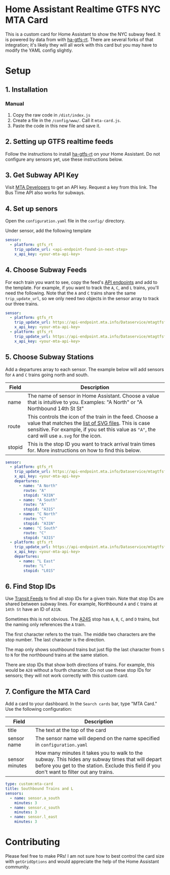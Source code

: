 # Home Assistant Realtime GTFS NYC MTA Card

This is a custom card for Home Assistant to show the NYC subway feed. It is powered by data from with [ha-gtfs-rt](https://github.com/zacs/ha-gtfs-rt). There are several forks of that  integration; it's likely they will all work with this card but you may have to modify the YAML config slightly.

# Setup

## 1. Installation

### Manual

1. Copy the raw code in `/dist/index.js`
2. Create a file in the `/config/www/`. Call it `mta-card.js`.
3. Paste the code in this new file and save it.


## 2. Setting up GTFS realtime feeds
Follow the instructions to install [ha-gtfs-rt](https://github.com/zacs/ha-gtfs-rt) on your Home Assistant. Do not configure any sensors yet, use these instructions below.

## 3. Get Subway API Key
Visit [MTA Developers](https://bt.mta.info/wiki/Developers/Index) to get an API key. Request a key from this link. The Bus Time API also works for subways.

## 4. Set up senors
Open the `configuration.yaml` file in the `config/` directory.

Under sensor, add the following template

```yaml
sensor:
  - platform: gtfs_rt
    trip_update_url: <api-endpoint-found-in-next-step>
    x_api_key: <your-mta-api-key>
```


## 4. Choose Subway Feeds
For each train you want to see, copy the feed's [API endpoints](https://api.mta.info/#/subwayRealTimeFeeds) and add to the template. For example, if you want to track the `A`, `C`, and `L` trains, you'll need the following. Note that the `A` and `C` trains share the same `trip_update_url`, so we only need two objects in the sensor array to track our three trains.


```yaml
sensor:
  - platform: gtfs_rt
    trip_update_url: https://api-endpoint.mta.info/Dataservice/mtagtfsfeeds/nyct%2Fgtfs-ace
    x_api_key: <your-mta-api-key>
  - platform: gtfs_rt
    trip_update_url: https://api-endpoint.mta.info/Dataservice/mtagtfsfeeds/nyct%2Fgtfs-l
    x_api_key: <your-mta-api-key>
```

## 5. Choose Subway Stations
Add a departures array to each sensor. The example below will add sensors for `A` and `C` trains going north and south.

| Field  | Description                                                                                                                                                                                                                                                                       |
| ------ | --------------------------------------------------------------------------------------------------------------------------------------------------------------------------------------------------------------------------------------------------------------------------------- |
| name   | The name of sensor in Home Assistant. Choose a value that is intuitive to you. Examples: "A North" or "A Northbound 14th St St"                                                                                                                                                   |
| route  | This controls the icon of the train in the feed. Choose a value that matches the [list of SVG files](https://github.com/louh/mta-subway-bullets/tree/main/dist/svg). This is case sensitive. For example, if you set this value as `"A"`, the card will use `a.svg` for the icon. |
| stopid | This is the stop ID you want to track arrival train times for. More instructions on how to find this below.                                                                                                                                                                       |

```yaml
sensor:
  - platform: gtfs_rt
    trip_update_url: https://api-endpoint.mta.info/Dataservice/mtagtfsfeeds/nyct%2Fgtfs-ace
    x_api_key: <your-mta-api-key>
    departures:
      - name: "A North"
        route: "A"
        stopid: "A31N"
      - name: "A South"
        route: "A"
        stopid: "A31S"
      - name: "C North"
        route: "C"
        stopid: "A31N"
      - name: "C South"
        route: "C"
        stopid: "A31S"
  - platform: gtfs_rt
    trip_update_url: https://api-endpoint.mta.info/Dataservice/mtagtfsfeeds/nyct%2Fgtfs-l
    x_api_key: <your-mta-api-key>
    departures:
      - name: "L East"
        route: "L"
        stopid: "L01S"
```


## 6. Find Stop IDs
Use [Transit Feeds](https://transitfeeds.com/p/mta/79/latest/routes) to find all stop IDs for a given train. Note that stop IDs are shared between subway lines. For example, Northbound `A` and `C` trains at `14th St` have an ID of `A31N`.

Sometimes this is not obvious. The [A24S](https://transitfeeds.com/p/mta/79/latest/stop/A24S) stop has `A`, `B`, `C`, and `D` trains, but the naming only references the `A` train.

The first character refers to the train. The middle two characters are the stop number. The last character is the direction.

The map only shows southbound trains but just flip the last character from `S` to `N` for the northbound trains at the same station.

There are stop IDs that show both directions of trains. For example, this would be `A28` without a fourth character. Do not use these stop IDs for sensors; they will not work correctly with this custom card.


## 7. Configure the MTA Card
Add a card to your dashboard. In the `Search cards` bar, type "MTA Card." Use the following configuration:

| Field          | Description                                                                                                                                                                                     |
| -------------- | ----------------------------------------------------------------------------------------------------------------------------------------------------------------------------------------------- |
| title          | The text at the top of the card                                                                                                                                                                 |
| sensor name    | The sensor name will depend on the name specified in `configuration.yaml`                                                                                                                       |
| sensor minutes | How many minutes it takes you to walk to the subway. This hides any subway times that will depart before you get to the station. Exclude this field if you don't want to filter out any trains. |

```yaml
type: custom:mta-card
title: Southbound Trains and L
sensors:
  - name: sensor.a_south
    minutes: 3
  - name: sensor.c_south
    minutes: 3
  - name: sensor.l_east
    minutes: 3
```

# Contributing

Please feel free to make PRs! I am not sure how to best control the card size with `getGridOptions` and would appreciate the help of the Home Assistant community.
